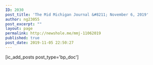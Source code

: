 ```yaml
---
ID: 2030
post_title: 'The Mid Michigan Journal &#8211; November 6, 2019'
author: ng23055
post_excerpt: ""
layout: page
permalink: http://newshole.me/mmj-11062019
published: true
post_date: 2019-11-05 22:50:27
---
```

[ic_add_posts post_type='bp_doc']